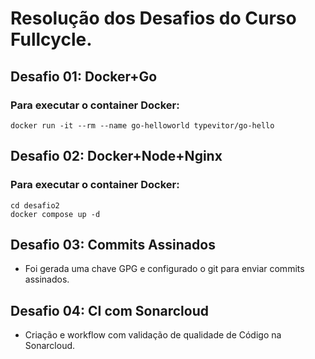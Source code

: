 # Resolução dos Desafios do Curso Fullcycle.  

## Desafio 01: Docker+Go
### Para executar o container Docker:
    docker run -it --rm --name go-helloworld typevitor/go-hello

## Desafio 02: Docker+Node+Nginx
### Para executar o container Docker:
    cd desafio2
    docker compose up -d

## Desafio 03: Commits Assinados
- Foi gerada uma chave GPG e configurado o git para enviar commits assinados.

## Desafio 04: CI com Sonarcloud
- Criação e workflow com validação de qualidade de Código na Sonarcloud.
